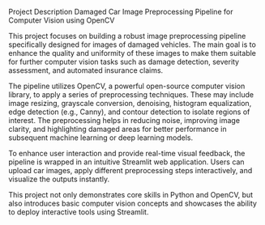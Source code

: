 Project Description
Damaged Car Image Preprocessing Pipeline for Computer Vision using OpenCV

This project focuses on building a robust image preprocessing pipeline specifically designed for images of damaged vehicles. The main goal is to enhance the quality and uniformity of these images to make them suitable for further computer vision tasks such as damage detection, severity assessment, and automated insurance claims.

The pipeline utilizes OpenCV, a powerful open-source computer vision library, to apply a series of preprocessing techniques. These may include image resizing, grayscale conversion, denoising, histogram equalization, edge detection (e.g., Canny), and contour detection to isolate regions of interest. The preprocessing helps in reducing noise, improving image clarity, and highlighting damaged areas for better performance in subsequent machine learning or deep learning models.

To enhance user interaction and provide real-time visual feedback, the pipeline is wrapped in an intuitive Streamlit web application. Users can upload car images, apply different preprocessing steps interactively, and visualize the outputs instantly.

This project not only demonstrates core skills in Python and OpenCV, but also introduces basic computer vision concepts and showcases the ability to deploy interactive tools using Streamlit.
